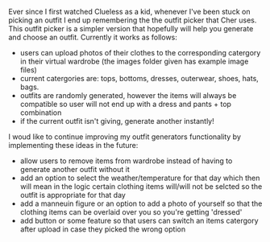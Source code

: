 Ever since I first watched Clueless as a kid, whenever I've been stuck on picking an outfit I end up remembering the the outfit picker that Cher uses. 
This outfit picker is a simpler version that hopefully will help you generate and choose an outfit. Currently it works as follows:
- users can upload photos of their clothes to the corresponding catergory in their virtual wardrobe (the images folder given has example image files)
- current catergories are: tops, bottoms, dresses, outerwear, shoes, hats, bags.
- outfits are randomly generated, however the items will always be compatible so user will not end up with a dress and pants + top combination
- if the current outfit isn't giving, generate another instantly!

I woud like to continue improving my outfit generators functionality by implementing these ideas in the future:
- allow users to remove items from wardrobe instead of having to generate another outfit without it
- add an option to select the weather/temperature for that day which then will mean in the logic certain clothing items will/will not be selcted so the outfit
  is appropriate for that day
- add a manneuin figure or an option to add a photo of yourself so that the clothing items can be overlaid over you so you're getting 'dressed'
- add button or some feature so that users can switch an items catergory after upload in case they picked the wrong option

